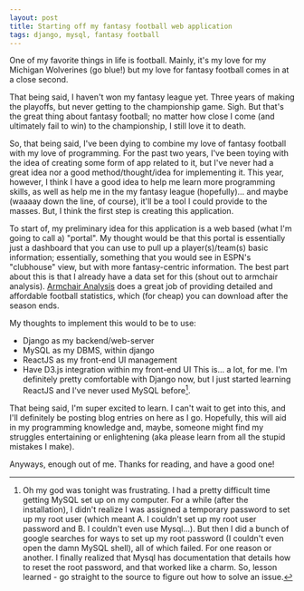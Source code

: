 ```yaml
---
layout: post
title: Starting off my fantasy football web application
tags: django, mysql, fantasy football
---
```

One of my favorite things in life is football. Mainly, it's my love for my Michigan Wolverines (go blue!) but my love for fantasy football comes in at a close second.

That being said, I haven't won my fantasy league yet. Three years of making the playoffs, but never getting to the championship game. Sigh. But that's the great thing about fantasy football; no matter how close I come (and ultimately fail to win) to the championship, I still love it to death.

So, that being said, I've been dying to combine my love of fantasy football with my love of programming. For the past two years, I've been toying with the idea of creating some form of app related to it, but I've never had a great idea nor a good method/thought/idea for implementing it. This year, however, I think I have a good idea to help me learn more programming skills, as well as help me in the my fantasy league (hopefully)... and maybe (waaaay down the line, of course), it'll be a tool I could provide to the masses. But, I think the first step is creating this application.

To start of, my preliminary idea for this application is a web based (what I'm going to call a) "portal". My thought would be that this portal is essentially just a dashboard that you can use to pull up a player(s)/team(s) basic information; essentially, something that you would see in ESPN's "clubhouse" view, but with more fantasy-centric information. The best part about this is that I already have a data set for this (shout out to armchair analysis).  [Armchair Analysis](http://www.armchairanalysis.com/) does a great job of providing detailed and affordable football statistics, which (for cheap) you can download after the season ends.

My thoughts to implement this would to be to use:
  - Django as my backend/web-server
  - MySQL as my DBMS, within django
  - ReactJS as my front-end UI management
  - Have D3.js integration within my front-end UI
This is... a lot, for me. I'm definitely pretty comfortable with Django now, but I just started learning ReactJS and I've never used MySQL before[^1].

That being said, I'm super excited to learn. I can't wait to get into this, and I'll definitely be posting blog entries on here as I go. Hopefully, this will aid in my programming knowledge and, maybe, someone might find my struggles entertaining or enlightening (aka please learn from all the stupid mistakes I make).

Anyways, enough out of me. Thanks for reading, and have a good one!



[^1]: Oh my god was tonight was frustrating. I had a pretty difficult time getting MySQL set up on my computer. For a while (after the installation), I didn't realize I was assigned a temporary password to set up my root user (which meant A. I couldn't set up my root user password and B. I couldn't even use Mysql...). But then I did a bunch of google searches for ways to set up my root password (I couldn't even open the damn MySQL shell), all of which failed. For one reason or another. I finally realized that Mysql has documentation that details how to reset the root password, and that worked like a charm. So, lesson learned - go straight to the source to figure out how to solve an issue.
